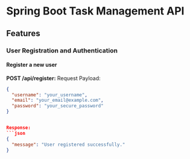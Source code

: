 # Spring Boot Task Management API

## Features

### User Registration and Authentication

#### Register a new user
**POST /api/register:**
Request Payload:
```json
{
  "username": "your_username",
  "email": "your_email@example.com",
  "password": "your_secure_password"
}


Response:
```json
{
  "message": "User registered successfully."
}
